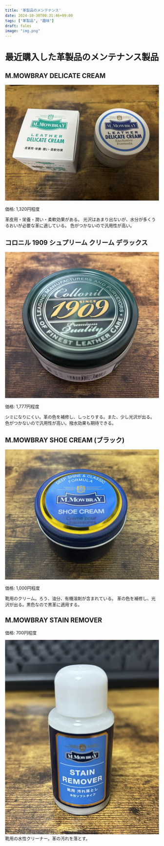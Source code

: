 ```yaml
---
title: '革製品のメンテナンス'
date: 2024-10-30T00:31:46+09:00
tags: ["革製品", "趣味"]
draft: fales
image: "img.png"
---
```


# 最近購入した革製品のメンテナンス製品

## M.MOWBRAY DELICATE CREAM
![image1.JPEG](image1.JPEG)

価格: 1,320円程度

革皮用・栄養・潤い・柔軟効果がある。
光沢はあまり出ないが、水分が多くうるおいが必要な革に適している。
色がつかないので汎用性が高い。

## コロニル 1909 シュプリーム クリーム デラックス
![image3.JPEG](image3.JPEG)

価格: 1,777円程度

シミになりにくい。革の色を補修し、しっとりする。また、少し光沢が出る。
色がつかないので汎用性が高い。撥水効果も期待できる。

## M.MOWBRAY SHOE CREAM (ブラック)
![image2.JPEG](image2.JPEG)

価格: 1,000円程度

靴用のクリーム。ろう、油分、有機溶剤が含まれている。
革の色を補修し、光沢が出る。黒色なので黒革に適用する。

## M.MOWBRAY STAIN REMOVER

価格: 700円程度

![image4.JPEG](image4.JPEG)
靴用の水性クリーナー。革の汚れを落とす。


